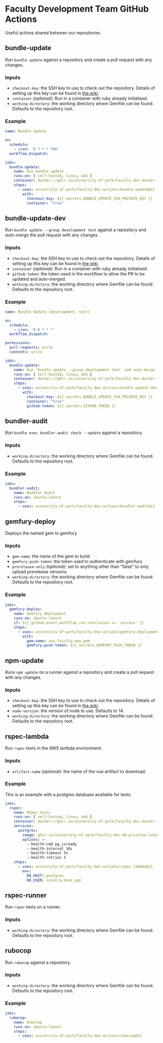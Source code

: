 # Faculty Development Team GitHub Actions

Useful actions shared between our repositories.

## bundle-update

Run `bundle update` against a repository and create a pull request with any changes.

### Inputs

* `checkout-key`: the SSH key to use to check out the repository.
  Details of setting up this key can be found in [the wiki](https://wiki.york.ac.uk/display/ittechdocs/Faculty+Dev%3A+New+Github+Repository).
* `container` _(optional)_: Run in a container with ruby already initialised. 
* `working-directory`: the working directory where Gemfile can be found. Defaults to the repository root.

### Example

```yaml
name: Bundle Update

on:
  schedule:
    - cron: '0 7 * * THU'
  workflow_dispatch:

jobs:
  bundle-update:
    name: Run bundle update
    runs-on: [ self-hosted, linux, x64 ]
    container: docker://ghcr.io/university-of-york/faculty-dev-docker-images/ci/aws-lambda-ruby-dev:2.7
    steps:
      - uses: university-of-york/faculty-dev-actions/bundle-update@v1
        with:
          checkout-key: ${{ secrets.BUNDLE_UPDATE_SSH_PRIVATE_KEY }}
          container: "true"
```

## bundle-update-dev

Run `bundle update --group development test` against a repository and _auto-merge_ the pull request with any changes.

### Inputs

* `checkout-key`: the SSH key to use to check out the repository.
  Details of setting up this key can be found in [the wiki](https://wiki.york.ac.uk/display/ittechdocs/Faculty+Dev%3A+New+Github+Repository).
* `container` _(optional)_: Run in a container with ruby already initialised.
* `github-token`: the token used in the workflow to allow the PR to be updated and auto-merged.
* `working-directory`: the working directory where Gemfile can be found. Defaults to the repository root.

### Example

```yaml
name: Bundle Update [development, test]

on:
  schedule:
    - cron: '0 6 * * *'
  workflow_dispatch:

permissions:
  pull-requests: write
  contents: write

jobs:
  bundle-update:
    name: Run `bundle update --group development test` and auto-merge
    runs-on: [ self-hosted, linux, x64 ]
    container: docker://ghcr.io/university-of-york/faculty-dev-docker-images/ci/aws-lambda-ruby-dev:2.7
    steps:
      - uses: university-of-york/faculty-dev-actions/bundle-update-dev-container@v1
        with:
          checkout-key: ${{ secrets.BUNDLE_UPDATE_SSH_PRIVATE_KEY }}
          container: "true"
          github-token: ${{ secrets.GITHUB_TOKEN }}
```

## bundler-audit

Run `bundle exec bundler-audit check --update` against a repository.

### Inputs

* `working-directory`: the working directory where Gemfile can be found. Defaults to the repository root.

### Example

```yaml
jobs:
  bundler-audit:
    name: Bundler Audit
    runs-on: ubuntu-latest
    steps:
      - uses: university-of-york/faculty-dev-actions/bundler-audit@v1
```

## gemfury-deploy

Deploys the named gem to gemfury

### Inputs

* `gem-name`: the name of the gem to build
* `gemfury-push-token`: the token used to authenticate with gemfury
* `prerelease-only` _(optional)_: set to anything other than "false" to only upload prerelease versions
* `working-directory`: the working directory where Gemfile can be found. Defaults to the repository root.

### Example

```yaml
jobs:
  gemfury-deploy:
    name: Gemfury Deployment
    runs-on: ubuntu-latest
    if: ${{ github.event.workflow_run.conclusion == 'success' }}
    steps:
      - uses: university-of-york/faculty-dev-actions/gemfury-deployment@v1
        with:
          gem-name: uoy-faculty-new_gem
          gemfury-push-token: ${{ secrets.GEMFURY_PUSH_TOKEN }}
```

## npm-update

Runs `npm update` on a runner against a repository and create a pull request with any changes.

### Inputs

* `checkout-key`: the SSH key to use to check out the repository.
  Details of setting up this key can be found in [the wiki](https://wiki.york.ac.uk/display/ittechdocs/Faculty+Dev%3A+New+Github+Repository).
* `node-version`: the version of node to use. Defaults to 14.
* `working-directory`: the working directory where Gemfile can be found. Defaults to the repository root.

## rspec-lambda

Run `rspec` tests in the AWS lambda environment.

### Inputs

* `artifact-name` _(optional)_: the name of the vue artifact to download.

### Example

This is an example with a postgres database available for tests.

```yaml
jobs:
  rspec:
    name: RSpec tests
    runs-on: [ self-hosted, linux, x64 ]
    container: docker://ghcr.io/university-of-york/faculty-dev-docker-images/ci/aws-lambda-ruby-dev:2.7
    services:
      postgres:
        image: ghcr.io/university-of-york/faculty-dev-db-pristine:latest
        options: >-
          --health-cmd pg_isready
          --health-interval 10s
          --health-timeout 5s
          --health-retries 5
    steps:
      - uses: university-of-york/faculty-dev-actions/rspec-lambda@v1
        env:
          DB_HOST: postgres
          DB_USER: sinatra_base_app
```

## rspec-runner

Run `rspec` tests on a runner.

### Inputs

* `working-directory`: the working directory where Gemfile can be found. Defaults to the repository root.

## rubocop

Run `rubocop` against a repository.

### Inputs

* `working-directory`: the working directory where Gemfile can be found. Defaults to the repository root.

### Example

```yaml
jobs:
  rubocop:
    name: Rubocop
    runs-on: ubuntu-latest
    steps:
      - uses: university-of-york/faculty-dev-actions/rubocop@v1
```
